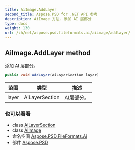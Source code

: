 ```yaml
---
title: AiImage.AddLayer
second_title: Aspose.PSD for .NET API 参考
description: AiImage 方法. 添加 AI 层部分
type: docs
weight: 130
url: /zh/net/aspose.psd.fileformats.ai/aiimage/addlayer/
---
```

## AiImage.AddLayer method

添加 AI 层部分。

```csharp
public void AddLayer(AiLayerSection layer)
```

| 范围 | 类型 | 描述 |
| --- | --- | --- |
| layer | AiLayerSection | AI层部分。 |

### 也可以看看

* class [AiLayerSection](../../ailayersection/)
* class [AiImage](../)
* 命名空间 [Aspose.PSD.FileFormats.Ai](../../aiimage/)
* 部件 [Aspose.PSD](../../../)


